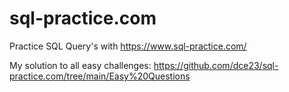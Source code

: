 # sql-practice.com
Practice SQL Query's with https://www.sql-practice.com/

My solution to all easy challenges: https://github.com/dce23/sql-practice.com/tree/main/Easy%20Questions
